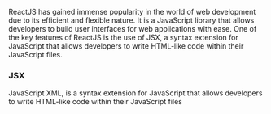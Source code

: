 ReactJS has gained immense popularity in the world of web development due to its efficient and flexible nature. It is a JavaScript library that allows developers to build user interfaces for web applications with ease. One of the key features of ReactJS is the use of JSX, a syntax extension for JavaScript that allows developers to write HTML-like code within their JavaScript files.

### JSX

JavaScript XML, is a syntax extension for JavaScript that allows developers to write HTML-like code within their JavaScript files